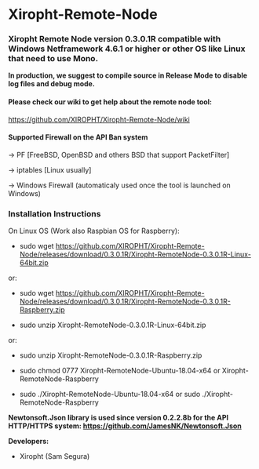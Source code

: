 # Xiropht-Remote-Node
<h3>Xiropht Remote Node version 0.3.0.1R compatible with Windows Netframework 4.6.1 or higher or other OS like Linux that need to use Mono.</h3>

**In production, we suggest to compile source in Release Mode to disable log files and debug mode.**

<h4>Please check our wiki to get help about the remote node tool:</h4>

https://github.com/XIROPHT/Xiropht-Remote-Node/wiki

<h4>Supported Firewall on the API Ban system</h4>

-> PF [FreeBSD, OpenBSD and others BSD that support PacketFilter]

-> iptables [Linux usually]

-> Windows Firewall (automaticaly used once the tool is launched on Windows)

<h3>Installation Instructions</h3>

On Linux OS (Work also Raspbian OS for Raspberry):

- sudo wget https://github.com/XIROPHT/Xiropht-Remote-Node/releases/download/0.3.0.1R/Xiropht-RemoteNode-0.3.0.1R-Linux-64bit.zip

or:

- sudo wget https://github.com/XIROPHT/Xiropht-Remote-Node/releases/download/0.3.0.1R/Xiropht-RemoteNode-0.3.0.1R-Raspberry.zip

- sudo unzip Xiropht-RemoteNode-0.3.0.1R-Linux-64bit.zip

or:

- sudo unzip Xiropht-RemoteNode-0.3.0.1R-Raspberry.zip

- sudo chmod 0777 Xiropht-RemoteNode-Ubuntu-18.04-x64 or Xiropht-RemoteNode-Raspberry

- sudo ./Xiropht-RemoteNode-Ubuntu-18.04-x64 or sudo ./Xiropht-RemoteNode-Raspberry

**Newtonsoft.Json library is used since version 0.2.2.8b for the API HTTP/HTTPS system: https://github.com/JamesNK/Newtonsoft.Json**

**Developers:**

- Xiropht (Sam Segura)
